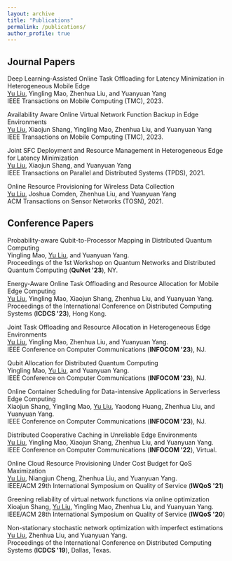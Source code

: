 ```yaml
---
layout: archive
title: "Publications"
permalink: /publications/
author_profile: true
---
```



## Journal Papers
Deep Learning-Assisted Online Task Offloading for Latency Minimization in Heterogeneous Mobile Edge
<br><u>Yu Liu</u>, Yingling Mao, Zhenhua Liu, and Yuanyuan Yang<br>
IEEE Transactions on Mobile Computing (TMC), 2023.

Availability Aware Online Virtual Network Function Backup in Edge Environments
<br><u>Yu Liu</u>, Xiaojun Shang, Yingling Mao, Zhenhua Liu, and Yuanyuan Yang<br>
IEEE Transactions on Mobile Computing (TMC), 2023.

Joint SFC Deployment and Resource Management in Heterogeneous Edge for Latency Minimization
<br><u>Yu Liu</u>, Xiaojun Shang, and Yuanyuan Yang<br>
IEEE Transactions on Parallel and Distributed Systems (TPDS), 2021.

Online Resource Provisioning for Wireless Data Collection
<br><u>Yu Liu</u>, Joshua Comden, Zhenhua Liu, and Yuanyuan Yang<br>
ACM Transactions on Sensor Networks (TOSN), 2021.

## Conference Papers
Probability-aware Qubit-to-Processor Mapping in Distributed Quantum Computing
<br> Yingling Mao, <u>Yu Liu</u>, and Yuanyuan Yang. <br>
Proceedings of the 1st Workshop on Quantum Networks and Distributed Quantum Computing (**QuNet '23**), NY.

Energy-Aware Online Task Offloading and Resource Allocation for Mobile Edge Computing
<br> <u>Yu Liu</u>, Yingling Mao, Xiaojun Shang, Zhenhua Liu, and Yuanyuan Yang.  <br>
Proceedings of the International Conference on Distributed Computing Systems (**ICDCS '23**), Hong Kong.

Joint Task Offloading and Resource Allocation in Heterogeneous Edge Environments
<br> <u>Yu Liu</u>, Yingling Mao, Zhenhua Liu, and Yuanyuan Yang.  <br> 
IEEE Conference on Computer Communications (**INFOCOM '23**), NJ.

Qubit Allocation for Distributed Quantum Computing
<br> Yingling Mao, <u>Yu Liu</u>, and Yuanyuan Yang.  <br> 
IEEE Conference on Computer Communications (**INFOCOM '23**), NJ.

Online Container Scheduling for Data-intensive Applications in Serverless Edge Computing
<br> Xiaojun Shang, Yingling Mao, <u>Yu Liu</u>, Yaodong Huang, Zhenhua Liu, and Yuanyuan Yang.  <br> 
IEEE Conference on Computer Communications (**INFOCOM '23**), NJ.

Distributed Cooperative Caching in Unreliable Edge Environments
<br> <u>Yu Liu</u>, Yingling Mao, Xiaojun Shang, Zhenhua Liu, and Yuanyuan Yang.  <br> 
IEEE Conference on Computer Communications (**INFOCOM '22**), Virtual.

Online Cloud Resource Provisioning Under Cost Budget for QoS Maximization
<br> <u>Yu Liu</u>, Niangjun Cheng, Zhenhua Liu, and Yuanyuan Yang.  <br>
IEEE/ACM 29th International Symposium on Quality of Service (**IWQoS '21**)

Greening reliability of virtual network functions via online optimization
<br> Xioajun Shang, <u>Yu Liu</u>, Yingling Mao, Zhenhua Liu, and Yuanyuan Yang.  <br>
IEEE/ACM 28th International Symposium on Quality of Service (**IWQoS '20**)

Non-stationary stochastic network optimization with imperfect estimations
<br> <u>Yu Liu</u>, Zhenhua Liu, and Yuanyuan Yang.  <br>
Proceedings of the International Conference on Distributed Computing Systems (**ICDCS '19**), Dallas, Texas.
